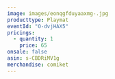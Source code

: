 ```yaml
---
image: images/eonqgfduyaaxmg-.jpg
producttype: Playmat
eventId: "O-dvjHAX5"
pricings:
  - quantity: 1
    price: 65
onsale: false
asin: s-CBDRiMV1g
merchandise: comiket
---
```

